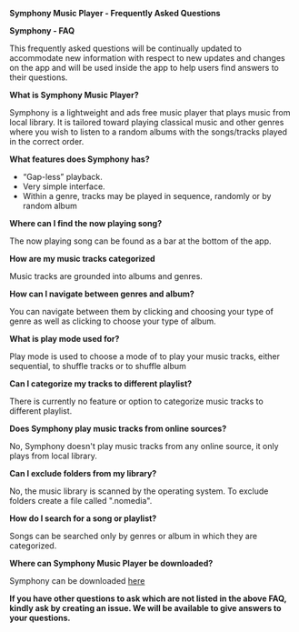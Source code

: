 **Symphony Music Player - Frequently Asked Questions**

**Symphony - FAQ**

This frequently asked questions will be continually updated to accommodate new information with respect to new updates and changes on the app and will be used inside the app to help users find answers to their questions. 

**What is Symphony Music Player?**

Symphony is a lightweight and ads free music player that plays music from local library. It is tailored toward playing classical music and other genres where you wish to listen to a random albums with the songs/tracks played in the correct order.


**What features does Symphony has?**

* “Gap-less” playback.
* Very simple interface.
* Within a genre, tracks may be played in sequence, randomly or by random album


**Where can I find the now playing song?**

The now playing song can be found as a bar at the bottom of the app.


**How are my music tracks categorized**

Music tracks are grounded into albums and genres. 


**How can I navigate between genres and album?**

You can navigate between them by clicking and choosing your type of genre as well as clicking to choose your type of album. 


**What is play mode used for?**

Play mode is used to choose a mode of to play your music tracks, either sequential, to shuffle tracks or to shuffle album


**Can I categorize my tracks to different playlist?**

There is currently no feature or option to categorize music tracks to different playlist.


**Does Symphony play music tracks from online sources?**

No,  Symphony doesn't play music tracks from any online source, it only plays from local library.


**Can I exclude folders from my library?**

No, the music library is scanned by the operating system. To exclude folders create a file called ".nomedia".


**How do I search for a song or playlist?**

Songs can be searched only by genres or album in which they are categorized.


**Where can Symphony Music Player be downloaded?**

Symphony can be downloaded [here](https://f-droid.org/packages/org.fitchfamily.android.symphony/)


**If you have other questions to ask which are not listed in the above FAQ, kindly ask by creating an issue. We will be available to give answers to your questions.**
